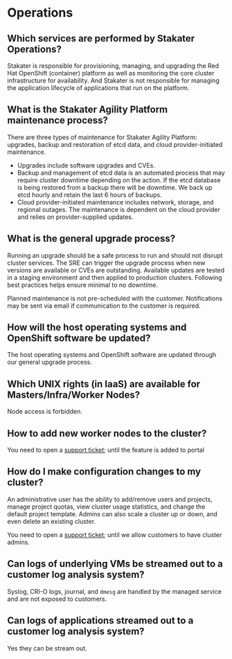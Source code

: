 # Operations

## Which services are performed by Stakater Operations?

Stakater is responsible for provisioning, managing, and upgrading the Red Hat OpenShift (container) platform as well as monitoring the core cluster infrastructure for availability. And Stakater is not responsible for managing the application lifecycle of applications that run on the platform.

## What is the Stakater Agility Platform maintenance process?

There are three types of maintenance for Stakater Agility Platform: upgrades, backup and restoration of etcd data, and cloud provider-initiated maintenance.

- Upgrades include software upgrades and CVEs.
- Backup and management of etcd data is an automated process that may require cluster downtime depending on the action. If the etcd database is being restored from a backup there will be downtime. We back up etcd hourly and retain the last 6 hours of backups.
- Cloud provider-initiated maintenance includes network, storage, and regional outages. The maintenance is dependent on the cloud provider and relies on provider-supplied updates.

## What is the general upgrade process?

Running an upgrade should be a safe process to run and should not disrupt cluster services. The SRE can trigger the upgrade process when new versions are available or CVEs are outstanding. Available updates are tested in a staging environment and then applied to production clusters. Following best practices helps ensure minimal to no downtime.

Planned maintenance is not pre-scheduled with the customer. Notifications may be sent via email if communication to the customer is required.

## How will the host operating systems and OpenShift software be updated?

The host operating systems and OpenShift software are updated through our general upgrade process.

## Which UNIX rights (in IaaS) are available for Masters/Infra/Worker Nodes?

Node access is forbidden.

## How to add new worker nodes to the cluster?

You need to open a [support ticket](https://support.stakater.com/index.html); until the feature is added to portal

## How do I make configuration changes to my cluster?

An administrative user has the ability to add/remove users and projects, manage project quotas, view cluster usage statistics, and change the default project template. Admins can also scale a cluster up or down, and even delete an existing cluster.

You need to open a [support ticket](https://support.stakater.com/index.html); until we allow customers to have cluster admins.

## Can logs of underlying VMs be streamed out to a customer log analysis system?

Syslog, CRI-O logs, journal, and `dmesg` are handled by the managed service and are not exposed to customers.

## Can logs of applications streamed out to a customer log analysis system?

Yes they can be stream out.

